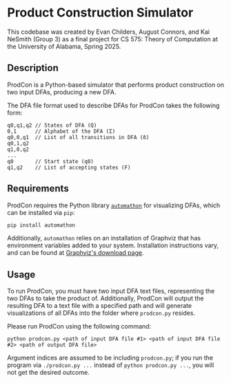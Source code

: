 # Product Construction Simulator
This codebase was created by Evan Childers, August Connors, and Kai NeSmith (Group 3) as a final project for CS 575: Theory of Computation at the University of Alabama, Spring 2025.

## Description
ProdCon is a Python-based simulator that performs product construction on two input DFAs, producing a new DFA.

The DFA file format used to describe DFAs for ProdCon takes the following form:
```
q0,q1,q2 // States of DFA (Q)
0,1      // Alphabet of the DFA (Σ)
q0,0,q1  // List of all transitions in DFA (δ)
q0,1,q2
q1,0,q2
...
q0       // Start state (q0)
q1,q2    // List of accepting states (F)
```

## Requirements
ProdCon requires the Python library [``automathon``](https://github.com/rohaquinlop/automathon) for visualizing DFAs, which can be installed via ``pip``:
```cmd
pip install automathon
```

Additionally, ``automathon`` relies on an installation of Graphviz that has environment variables added to your system.
Installation instructions vary, and can be found at [Graphviz's download page](https://graphviz.org/download/).

## Usage
To run ProdCon, you must have two input DFA text files, representing the two DFAs to take the product of. Additionally, ProdCon will output the resulting DFA to a text file with a specified path and will generate visualizations of all DFAs into the folder where ``prodcon.py`` resides.

Please run ProdCon using the following command:
```
python prodcon.py <path of input DFA file #1> <path of input DFA file #2> <path of output DFA file>
```

Argument indices are assumed to be including ``prodcon.py``; if you run the program via ``./prodcon.py ...`` instead of ``python prodcon.py ...``, you will not get the desired outcome.
